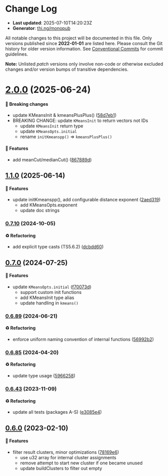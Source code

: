 # Change Log

- **Last updated**: 2025-07-10T14:20:23Z
- **Generator**: [thi.ng/monopub](https://thi.ng/monopub)

All notable changes to this project will be documented in this file.
Only versions published since **2022-01-01** are listed here.
Please consult the Git history for older version information.
See [Conventional Commits](https://conventionalcommits.org/) for commit guidelines.

**Note:** Unlisted _patch_ versions only involve non-code or otherwise excluded changes
and/or version bumps of transitive dependencies.

# [2.0.0](https://github.com/thi-ng/umbrella/tree/@thi.ng/k-means@2.0.0) (2025-06-24)

#### 🛑 Breaking changes

- update KMeansInit & kmeansPlusPlus() ([58d7eb1](https://github.com/thi-ng/umbrella/commit/58d7eb1))
- BREAKING CHANGE: update `KMeansInit` to return vectors not IDs
  - update `KMeansInit` return type
  - update `KMeansOpts.initial`
  - rename `initKmeanspp()` => `kmeansPlusPlus()`

#### 🚀 Features

- add meanCut/medianCut() ([867889d](https://github.com/thi-ng/umbrella/commit/867889d))

## [1.1.0](https://github.com/thi-ng/umbrella/tree/@thi.ng/k-means@1.1.0) (2025-06-14)

#### 🚀 Features

- update initKmeanspp(), add configurable distance exponent ([2aed319](https://github.com/thi-ng/umbrella/commit/2aed319))
  - add KMeansOpts.exponent
  - update doc strings

### [0.7.10](https://github.com/thi-ng/umbrella/tree/@thi.ng/k-means@0.7.10) (2024-10-05)

#### ♻️ Refactoring

- add explicit type casts (TS5.6.2) ([dcbdd60](https://github.com/thi-ng/umbrella/commit/dcbdd60))

## [0.7.0](https://github.com/thi-ng/umbrella/tree/@thi.ng/k-means@0.7.0) (2024-07-25)

#### 🚀 Features

- update `KMeansOpts.initial` ([f70073d](https://github.com/thi-ng/umbrella/commit/f70073d))
  - support custom init functions
  - add KMeansInit type alias
  - update handling in `kmeans()`

### [0.6.89](https://github.com/thi-ng/umbrella/tree/@thi.ng/k-means@0.6.89) (2024-06-21)

#### ♻️ Refactoring

- enforce uniform naming convention of internal functions ([56992b2](https://github.com/thi-ng/umbrella/commit/56992b2))

### [0.6.85](https://github.com/thi-ng/umbrella/tree/@thi.ng/k-means@0.6.85) (2024-04-20)

#### ♻️ Refactoring

- update type usage ([5966258](https://github.com/thi-ng/umbrella/commit/5966258))

### [0.6.43](https://github.com/thi-ng/umbrella/tree/@thi.ng/k-means@0.6.43) (2023-11-09)

#### ♻️ Refactoring

- update all tests (packages A-S) ([e3085e4](https://github.com/thi-ng/umbrella/commit/e3085e4))

## [0.6.0](https://github.com/thi-ng/umbrella/tree/@thi.ng/k-means@0.6.0) (2023-02-10)

#### 🚀 Features

- filter result clusters, minor optimizations ([78169e6](https://github.com/thi-ng/umbrella/commit/78169e6))
  - use u32 array for internal cluster assignments
  - remove attempt to start new cluster if one became unused
  - update buildClusters to filter out empty
